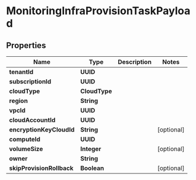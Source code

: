 

# MonitoringInfraProvisionTaskPayload


## Properties

Name | Type | Description | Notes
------------ | ------------- | ------------- | -------------
**tenantId** | **UUID** |  | 
**subscriptionId** | **UUID** |  | 
**cloudType** | **CloudType** |  | 
**region** | **String** |  | 
**vpcId** | **UUID** |  | 
**cloudAccountId** | **UUID** |  | 
**encryptionKeyCloudId** | **String** |  |  [optional]
**computeId** | **UUID** |  | 
**volumeSize** | **Integer** |  |  [optional]
**owner** | **String** |  | 
**skipProvisionRollback** | **Boolean** |  |  [optional]



